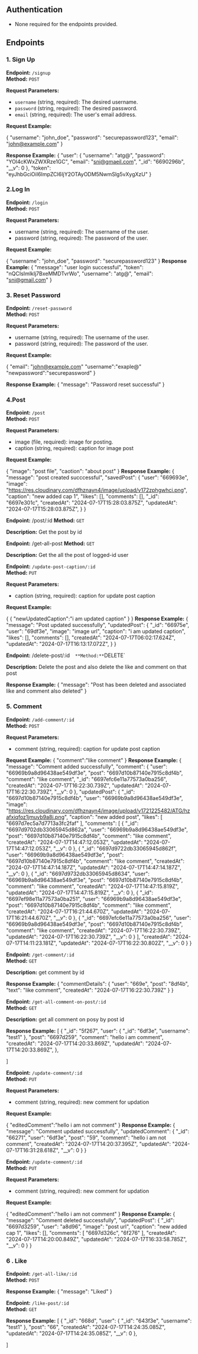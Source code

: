 
## Authentication
- None required for the endpoints provided.

## Endpoints

### 1. Sign Up

**Endpoint:** `/signup`  
**Method:** `POST`  

**Request Parameters:**
- `username` (string, required): The desired username.
- `password` (string, required): The desired password.
- `email` (string, required): The user's email address.

**Request Example:**

{
  "username": "john_doe",
  "password": "securepassword123",
  "email": "john@example.com"
}

**Response Example:**
{
    "user": {
        "username": "atg@",
        "password": "YOl4cKWxZWXRze1GC",
        "email": "sni@gmaeil.com",
        "_id": "6690296b",
        "__v": 0
    },
    "token": "eyJhbGciOiI6ImpZCI6IjY2OTAyODM5NwmSlg5vXygXzU"
}

### 2.Log In

**Endpoint:** `/login`  
**Method:** `POST`  

**Request Parameters:**
- username (string, required): The username of the user.
- password (string, required): The password of the user.

**Request Example:**

{
  "username": "john_doe",
  "password": "securepassword123"
}
**Response Example:**
{
    "message": "user login successful",
    "token": "nQCIsImlkIj7BxeMMDTvrWo",
    "username": "atg@",
    "email": "sni@gmail.com"
}

### 3. Reset Password

**Endpoint:** `/reset-password`  
**Method:** `POST`  

**Request Parameters:**
- username (string, required): The username of the user.
- password (string, required): The password of the user.

**Request Example:**

{
  "email": "john@example.com"
  "username":"exaple@"
  "newpassword":"securepassword"
}

**Response Example:**
{
    "message": "Password reset successful"
}

### 4.Post 

**Endpoint:** `/post`  
**Method:** `POST`  

**Request Parameters:**
- image (file, required): image for posting.
- caption (string, required): caption for image post

**Request Example:**

{
  "image": "post file",
  "caotion": "about post"
}
**Response Example:**
{
    "message": "post created succcessful",
    "savedPost": {
        "user": "669693e",
        "image": "https://res.cloudinary.com/dfhznayn4/image/upload/v172zphgwhci.png",
        "caption": "new added cap 1",
        "likes": [],
        "comments": [],
        "_id": "6697e301c",
        "createdAt": "2024-07-17T15:28:03.875Z",
        "updatedAt": "2024-07-17T15:28:03.875Z",
    }
}

**Endpoint:** /post/:id
**Method:** `GET`  

**Description:**
Get the post by id 

**Endpoint:** /get-all-post
**Method:** `GET`  

**Description:**
Get the all the post of logged-id user

**Endpoint:** `/update-post-caption/:id`  
**Method:** `PUT`  

**Request Parameters:**
- caption (string, required): caption for update post caption

**Request Example:**

{
  {
    "newUpdatedCaption":"i am updated caption"
}
}
**Response Example:**
{
    "message": "Post updated successfully",
    "updatedPost": {
        "_id": "66975e",
        "user": "69df3e",
        "image": "image url",
        "caption": "i am updated caption",
        "likes": [],
        "comments": [],
        "createdAt": "2024-07-17T06:02:17.624Z",
        "updatedAt": "2024-07-17T16:13:17.072Z",
    }
}

**Endpoint:** /delete-post/:id`  
**Method:** `DELETE`  

**Description:**
Delete the post and also delete the like and comment on that post

**Response Example:**
{
    "message": "Post has been deleted and associated like and comment also deleted"
}


### 5. Comment 

**Endpoint:** `/add-comment/:id`  
**Method:** `POST`  

**Request Parameters:**
- comment (string, required): caption for update post caption

**Request Example:**
{
    "comment":"like comment"
}
**Response Example:**
{
    "message": "Comment added successfully",
    "comment": {
        "user": "66969b9a8d96438ae549df3e",
        "post": "6697d10b87140e7915c8df4b",
        "comment": "like comment",
        "_id": "6697efc6e11a77573a0ba256",
        "createdAt": "2024-07-17T16:22:30.739Z",
        "updatedAt": "2024-07-17T16:22:30.739Z",
        "__v": 0
    },
    "updatedPost": {
        "_id": "6697d10b87140e7915c8df4b",
        "user": "66969b9a8d96438ae549df3e",
        "image": "https://res.cloudinary.com/dfhznayn4/image/upload/v1721225482/ATG/hzafxiqfoz1jmuyb9a8j.png",
        "caption": "new added post",
        "likes": [
            "6697d7ec5a7d7713a3fc2faf"
        ],
        "comments": [
            {
                "_id": "6697d9702db33065945d862a",
                "user": "66969b9a8d96438ae549df3e",
                "post": "6697d10b87140e7915c8df4b",
                "comment": "like comment",
                "createdAt": "2024-07-17T14:47:12.053Z",
                "updatedAt": "2024-07-17T14:47:12.053Z",
                "__v": 0
            },
            {
                "_id": "6697d9722db33065945d862f",
                "user": "66969b9a8d96438ae549df3e",
                "post": "6697d10b87140e7915c8df4b",
                "comment": "like comment",
                "createdAt": "2024-07-17T14:47:14.187Z",
                "updatedAt": "2024-07-17T14:47:14.187Z",
                "__v": 0
            },
            {
                "_id": "6697d9732db33065945d8634",
                "user": "66969b9a8d96438ae549df3e",
                "post": "6697d10b87140e7915c8df4b",
                "comment": "like comment",
                "createdAt": "2024-07-17T14:47:15.819Z",
                "updatedAt": "2024-07-17T14:47:15.819Z",
                "__v": 0
            },
            {
                "_id": "6697ef98e11a77573a0ba251",
                "user": "66969b9a8d96438ae549df3e",
                "post": "6697d10b87140e7915c8df4b",
                "comment": "like comment",
                "createdAt": "2024-07-17T16:21:44.670Z",
                "updatedAt": "2024-07-17T16:21:44.670Z",
                "__v": 0
            },
            {
                "_id": "6697efc6e11a77573a0ba256",
                "user": "66969b9a8d96438ae549df3e",
                "post": "6697d10b87140e7915c8df4b",
                "comment": "like comment",
                "createdAt": "2024-07-17T16:22:30.739Z",
                "updatedAt": "2024-07-17T16:22:30.739Z",
                "__v": 0
            }
        ],
        "createdAt": "2024-07-17T14:11:23.181Z",
        "updatedAt": "2024-07-17T16:22:30.802Z",
        "__v": 0
    }
}



**Endpoint:** `/get-comment/:id`  
**Method:** `GET`  

**Description:**
get comment by id


**Response Example:**
{
    "commentDetails": {
        "user": "669e",
        "post": "8df4b",
        "text": "like comment",
        "createdAt": "2024-07-17T16:22:30.739Z"
    }
}


**Endpoint:** `/get-all-comment-on-post/:id`  
**Method:** `GET`  

**Description:**
get all comment on posy by post id


**Response Example:**
[
    {
        "_id": "5f267",
        "user": {
            "_id": "6df3e",
            "username": "test1"
        },
        "post": "6697d259",
        "comment": "hello i am  comment",
        "createdAt": "2024-07-17T14:20:33.869Z",
        "updatedAt": "2024-07-17T14:20:33.869Z",
    },
    
]



**Endpoint:** `/update-comment/:id`  
**Method:** `PUT`  

**Request Parameters:**
- comment (string, required): new comment for updation

**Request Example:**

{
    "editedComment":"hello i am not comment"
}
**Response Example:**
{
    "message": "Comment updated successfully",
    "updatedComment": {
        "_id": "66271",
        "user": "6df3e",
        "post": "59",
        "comment": "hello i am not comment",
        "createdAt": "2024-07-17T14:20:37.395Z",
        "updatedAt": "2024-07-17T16:31:28.618Z",
        "__v": 0
    }
}

**Endpoint:** `/update-comment/:id`  
**Method:** `PUT`  

**Request Parameters:**
- comment (string, required): new comment for updation

**Request Example:**

{
    "editedComment":"hello i am not comment"
}
**Response Example:**
{
    "message": "Comment deleted successfully",
    "updatedPost": {
        "_id": "6697d3259",
        "user": "a8d96",
        "image": "post url",
        "caption": "new added cap 1",
        "likes": [],
        "comments": [
            "6697d326c",
            "6f276"
        ],
        "createdAt": "2024-07-17T14:20:00.849Z",
        "updatedAt": "2024-07-17T16:33:58.785Z",
        "__v": 0
    }
}

### 6 . Like

**Endpoint:** `/get-all-like/:id`  
**Method:** `POST`  


**Response Example:**
{
    "message": "Liked"
}

**Endpoint:** `/like-post/:id`  
**Method:** `GET`  


**Response Example:**
[
    {
        "_id": "668d",
        "user": {
            "_id": "643f3e",
            "username": "test1"
        },
        "post": "66",
        "createdAt": "2024-07-17T14:24:35.085Z",
        "updatedAt": "2024-07-17T14:24:35.085Z",
        "__v": 0
    },
    
]
